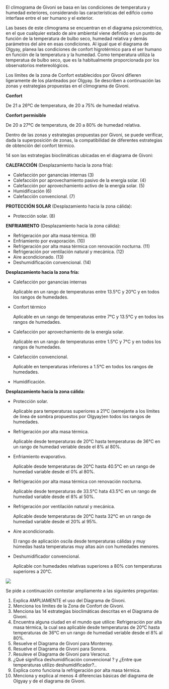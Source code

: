 El climograma de Givoni se basa en las condiciones de temperatura y humedad exteriores, considerando las características del edifcio como interfase entre el ser humano y el exterior.

Las bases de este climograma se encuentran en el diagrama psicrométrico, en el que cualquier estado de aire ambiental viene definido en un punto de función de la temperatura de bulbo seco, humedad relativa y demás parámetros del aire en esas condiciones.
Al igual que el diagrama de Olgyay, planea las condiciones de confort higrotérmico para el ser humano en función de la temperatura y la humedad. Como temperatura utiliza la temperatua de bulbo seco, que es la habitualmente proporcionada por los observatorios metereológicos.

Los límites de la zona de Confort establecidos por Givoni difieren ligeramente de los planteados por Olgyay. Se describen a continuación las zonas y estrategias propuestas en el climograma de Givoni.

**Confort**

De 21 a 26ºC de temperatura, de 20 a 75% de humedad relativa.

**Confort permisible**

De 20 a 27ºC de temperatura, de 20 a 80% de humedad relativa.

Dentro de las zonas y estrategias propuestas por Givoni, se puede verificar, dada la superposición de zonas, la compatibilidad de diferentes estrategias de obtención del confort térmico.

14 son las estrategias bioclimáticas ubicadas en el diagrama de Givoni:

**CALEFACCIÓN** (Desplazamiento hacia la zona fría):

- Calefacción por ganancias internas (3)
- Calefacción por aprovechamiento pasivo de la energía solar. (4)
- Calefacción por aprovechamiento activo de la energía solar. (5)
- Humidificación (6)
- Calefacción convencional. (7)

**PROTECCIÓN SOLAR** (Desplazamiento hacia la zona cálida):

- Protección solar. (8)

**ENFRIAMIENTO** (Desplazamiento hacia la zona cálida):

- Refrigeración por alta masa térmica. (9)
- Enfriamiento por evaporación. (10)
- Refrigeración por alta masa térmica con renovación nocturna. (11)
- Refrigeración por ventilación natural y mecánica. (12)
- Aire acondicionado. (13)
- Deshumidificación convencional. (14)



**Desplazamiento hacia la zona fría:**

- Calefacción por ganancias internas

    Aplicable en un rango de temperaturas entre 13.5°C y 20°C y en todos los rangos de humedades.

- Confort térmico

    Aplicable en un rango de temperaturas entre 7°C y 13.5°C y en todos los rangos de humedades.

- Calefacción por aprovechamiento de la energía solar.

    Aplicable en un rango de temperaturas entre 1.5°C y 7°C y en todos los rangos de humedades.

- Calefacción convencional.

    Aplicable en temperaturas inferiores a 1.5°C en todos los rangos de humedades.

- Humidificación.

**Desplazamiento hacia la zona cálida:**


- Protección solar.

    Aplicable para temperaturas superiores a 21°C (semejante a los límites de linea de sombra propuestos por Olgyay)en todos los rangos de humedades.

- Refrigeración por alta masa térmica.

    Aplicable desde temperaturas de 20°C hasta temperaturas de 36°C en un rango de humedad veriable desde el 8% al 80%.

- Enfriamiento evaporativo.

    Aplicable desde temperaturas de 20°C hasta 40.5°C en un rango de humedad variable desde el 0% al 80%.

- Refrigeración por alta masa térmica con renovación nocturna.

    Aplicable desde temperaturas de 33.5°C hata 43.5°C en un rango de humedad variable desde el 8% al 50%.

- Refrigeración por ventilación natural y mecánica.

    Aplicable desde temperaturas de 20°C hasta 32°C en un rango de humedad variable desde el 20% al 95%.

- Aire acondicionado.

    El rango de aplicación oscila desde temperaturas cálidas y muy húmedas hasta temperaturas muy altas aún con humedades menores.

- Deshumidificador convencional.

    Aplicable con humedades relativas superiores a 80% con temperaturas superiores a 20°C.

![](./content/3/M3.20/GIVONI.jpg)

Se pide a continuación contestar ampliamente a las siguientes preguntas:

1. Explica AMPLIAMENTE el uso del Diagrama de Givoni.
2. Menciona los límites de la Zona de Confort de Givoni.
3. Menciona las 14 estrategias bioclimáticas descritas en el Diagrama de Givoni.
4. Encuentra alguna ciudad en el mundo que utilice: Refrigeración por alta masa térmica, la cual sea aplicable desde temperaturas de 20°C hasta temperaturas de 36°C en un rango de humedad veriable desde el 8% al 80%.
5. Resuelve el Diagrama de Givoni para Monterrey.
6. Resuelve el Diagrama de Givoni para Sonora.
7. Resuleve el Diagrama de Givoni para Veracruz.
8. ¿Qué significa deshumidificación convencional ? y ¿Entre que temperaturas utilizo deshumidificador?..
9. Explica como funciona la refrigeración por alta masa térmica.
10. Menciona y explica al menos 4 diferencias básicas del diagrama de Olgyay y de el diagrama de Givoni.
